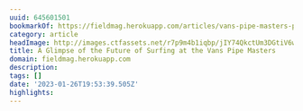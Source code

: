 ```yaml
---
uuid: 645601501
bookmarkOf: https://fieldmag.herokuapp.com/articles/vans-pipe-masters-photos-oahu-north-shore
category: article
headImage: http://images.ctfassets.net/r7p9m4b1iqbp/jIY74QkctUm3DGtiV6woP/315580a86ddf66dc6d1fdded4f98e87a/Hawaii-Vans-Pipe-Masters-16.jpg?w=1000
title: A Glimpse of the Future of Surfing at the Vans Pipe Masters
domain: fieldmag.herokuapp.com
description:
tags: []
date: '2023-01-26T19:53:39.505Z'
highlights:
---
```



